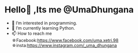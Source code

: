 # Hello👋 ,Its me @UmaDhungana
- 👀 I’m interested in programming.
- 🌱 I’m currently learning Python.
- 📫 How to reach me ☆Facebook:https://www.facebook.com/uma.xetri.98
                     ☆insta:https://www.instagram.com/_uma_dhungana

<!---
UmaDhungana/UmaDhungana is a ✨ special ✨ repository because its `README.md` (this file) appears on your GitHub profile.
You can click the Preview link to take a look at your changes.
--->
